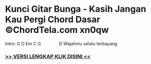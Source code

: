 
 # Kunci Gitar Bunga - Kasih Jangan Kau Pergi Chord Dasar ©ChordTela.com xn0qw


Intro: G D Em C G               D Wajahmu selalu terbayang

###  <a href="https://shortlighzx.web.app?sq=Kunci Gitar Bunga - Kasih Jangan Kau Pergi Chord Dasar ©ChordTela.com"> >> VERSI LENGKAP KLIK DISINI << </a>
